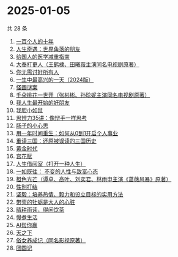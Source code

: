 # 2025-01-05

共 28 条

<!-- BEGIN WEREAD -->
<!-- 最后更新时间 2025-01-05 06:12:45 +0800 -->
1. [一百个人的十年](https://weread.qq.com/web/bookDetail/4bd32c90813ab98f8g015aee)
1. [人生奇遇：世界角落的朋友](https://weread.qq.com/web/bookDetail/5a032ac0813ab983cg017b69)
1. [给国人的医学减重指南](https://weread.qq.com/web/bookDetail/ed1324f0813ab91d5g013e7f)
1. [大奉打更人（王鹤棣、田曦薇主演同名电视剧原著）](https://weread.qq.com/web/bookDetail/72432c2071c4a37d72460a5)
1. [你无需讨好所有人](https://weread.qq.com/web/bookDetail/86232b60813ab983cg01186b)
1. [一生中最高兴的一天（2024版）](https://weread.qq.com/web/bookDetail/3fc328c0813ab899ag016d7c)
1. [怪画谜案](https://weread.qq.com/web/bookDetail/45632580813ab90d8g018fd7)
1. [千朵桃花一世开（张彬彬、孙珍妮主演同名电视剧原著）](https://weread.qq.com/web/bookDetail/02032650813ab6be2g0179d9)
1. [我人生最开始的好朋友](https://weread.qq.com/web/bookDetail/d5432980813ab96fbg0196e0)
1. [我胆小如鼠](https://weread.qq.com/web/bookDetail/276323e0813ab90a5g0144d7)
1. [思辨力35讲：像辩手一样思考](https://weread.qq.com/web/bookDetail/cf132e10813ab92e9g018088)
1. [肠子的小心思](https://weread.qq.com/web/bookDetail/12d32a505d07d812de2b051)
1. [用一年时间重生：如何从0到1开启个人事业](https://weread.qq.com/web/bookDetail/4513245071a0f66b451eadc)
1. [重读三国：还原被误读的三国历史](https://weread.qq.com/web/bookDetail/b0232a30813ab986ag011255)
1. [黄金时代](https://weread.qq.com/web/bookDetail/2bd329b05dedbc2bd49b02c)
1. [宫花赋](https://weread.qq.com/web/bookDetail/2d932800813ab97d4g0169ab)
1. [人生借阅室（打开一种人生）](https://weread.qq.com/web/bookDetail/1a232a10813ab7ca1g017111)
1. [一如既往： 不变的人性与致富心态](https://weread.qq.com/web/bookDetail/f8e322b0813ab8db0g01952e)
1. [橙色光芒（谭卓、高叶、刘奕君、林雨申主演《蔷薇风暴》原著）](https://weread.qq.com/web/bookDetail/4d532ef071fc19814d5663c)
1. [性别打结](https://weread.qq.com/web/bookDetail/34032c20813ab94b8g0106d5)
1. [坚毅：培养热情、毅力和设立目标的实用方法](https://weread.qq.com/web/bookDetail/ebb32110813ab987bg01218f)
1. [带壳的牡蛎是大人的心脏](https://weread.qq.com/web/bookDetail/d3732c70813ab7d40g016625)
1. [晴耕雨读，得闲饮茶](https://weread.qq.com/web/bookDetail/e39320b0813ab8447g0133f8)
1. [慢煮生活](https://weread.qq.com/web/bookDetail/e02324f072253196e021d5d)
1. [AI帮你赢](https://weread.qq.com/web/bookDetail/07032c90813ab9854g013829)
1. [天之下](https://weread.qq.com/web/bookDetail/4de326a0721770aa4de95f4)
1. [俗女养成记（同名影视原著）](https://weread.qq.com/web/bookDetail/d2932250813ab6b25g010b64)
1. [团圆记](https://weread.qq.com/web/bookDetail/b64323c0813ab9595g0181f0)
<!-- END WEREAD -->